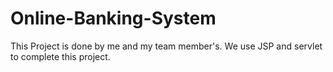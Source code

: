 # Online-Banking-System
This Project is done by me and my team member's.
We use JSP and servlet to complete this project.
